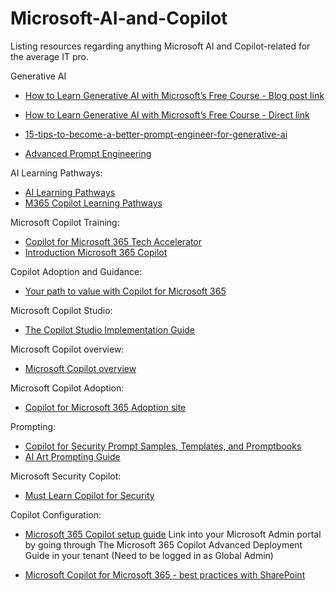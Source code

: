 # Microsoft-AI-and-Copilot
Listing resources regarding anything Microsoft AI and Copilot-related for the average IT pro.

Generative AI
- [How to Learn Generative AI with Microsoft’s Free Course - Blog post link](https://techcommunity.microsoft.com/t5/educator-developer-blog/how-to-learn-generative-ai-with-microsoft-s-free-course/ba-p/4067112?WT.mc_id=M365-MVP-4020462)
- [How to Learn Generative AI with Microsoft’s Free Course - Direct link](https://github.com/microsoft/generative-ai-for-beginners?WT.mc_id=M365-MVP-4020462)

- [15-tips-to-become-a-better-prompt-engineer-for-generative-ai](https://techcommunity.microsoft.com/t5/ai-azure-ai-services-blog/15-tips-to-become-a-better-prompt-engineer-for-generative-ai/ba-p/3882935?WT.mc_id=M365-MVP-4020462)
- [Advanced Prompt Engineering](https://learn.microsoft.com/en-us/azure/ai-services/openai/concepts/advanced-prompt-engineering?WT.mc_id=M365-MVP-4020462)

AI Learning Pathways:
- [AI Learning Pathways](https://aka.ms/AILearningPathway?WT.mc_id=M365-MVP-4020462)
- [M365 Copilot Learning Pathways](https://aka.ms/CopilotPathway?WT.mc_id=M365-MVP-4020462)

Microsoft Copilot Training:
- [Copilot for Microsoft 365 Tech Accelerator](https://techcommunity.microsoft.com/t5/tech-community-live/copilot-for-microsoft-365-tech-accelerator/ev-p/4028578?WT.mc_id=M365-MVP-4020462)
- [Introduction Microsoft 365 Copilot](https://learn.microsoft.com/en-us/training/modules/introduction-microsoft-365-copilot?WT.mc_id=M365-MVP-4020462)

Copilot Adoption and Guidance:
- [Your path to value with Copilot for Microsoft 365](https://techcommunity.microsoft.com/t5/copilot-for-microsoft-365/your-path-to-value-with-copilot-for-microsoft-365/ba-p/4078744?WT.mc_id=M365-MVP-4020462)

Microsoft Copilot Studio:
- [The Copilot Studio Implementation Guide](https://github.com/microsoft/CopilotStudioSamples/tree/master/ImplementationGuide)

Microsoft Copilot overview:
- [Microsoft Copilot overview](https://learn.microsoft.com/da-dk/microsoft-365-copilot/microsoft-365-copilot-overview?WT.mc_id=M365-MVP-4020462)

Microsoft Copilot Adoption:
- [Copilot for Microsoft 365 Adoption site](https://adoption.microsoft.com/en-us/copilot/?WT.mc_id=M365-MVP-4020462)

Prompting:
- [Copilot for Security Prompt Samples, Templates, and Promptbooks](https://github.com/rod-trent/Security-Copilot/tree/main/Prompts)
- [AI Art Prompting Guide](https://www.microsoft.com/en-us/bing/do-more-with-ai/ai-art-prompting-guide?WT.mc_id=M365-MVP-4020462)

Microsoft Security Copilot:
- [Must Learn Copilot for Security](https://github.com/rod-trent/Security-Copilot)

Copilot Configuration:
- [Microsoft 365 Copilot setup guide](https://admin.microsoft.com/Adminportal/Home?Q=TargetingD-M365Copilot#/modernonboarding/microsoft365copilotsetupguide)
Link into your Microsoft Admin portal by going through The Microsoft 365 Copilot Advanced Deployment Guide in your tenant (Need to be logged in as Global Admin)

- [Microsoft Copilot for Microsoft 365 - best practices with SharePoint](https://learn.microsoft.com/en-us/sharepoint/sharepoint-copilot-best-practices?WT.mc_id=M365-MVP-4020462)


